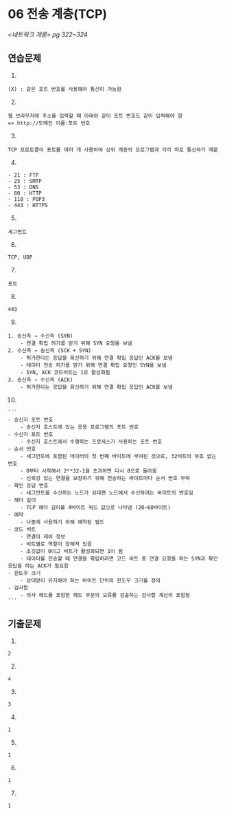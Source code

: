 # 06 전송 계층(TCP)

*<네트워크 개론> pg 322~324*



## 연습문제

1. 

   ```
   (X) : 같은 포트 번호를 사용해야 통신이 가능함
   ```

2. 

   ```
   웹 브라우저에 주소를 입력할 때 아래와 같이 포트 번호도 같이 입력해야 함
   => http://도메인 이름:포트 번호
   ```

3. 

   ```
   TCP 프로토콜이 포트를 여러 개 사용하여 상위 계층의 프로그램과 각각 따로 통신하기 때문
   ```

4. 

   ```
   - 21 : FTP
   - 25 : SMTP
   - 53 : DNS
   - 80 : HTTP
   - 110 : POP3
   - 443 : HTTPS
   ```

5. 

   ```
   세그먼트
   ```

6. 

   ```
   TCP, UDP
   ```
   
7. 

   ```
   포트
   ```

8. 

   ```
   443
   ```

9. 

   ```
   1. 송신측 → 수신측 (SYN)
       - 연결 확립 허가를 받기 위해 SYN 요청을 보냄
   2. 수신측 → 송신측 (SCK + SYN)
       - 허가한다는 응답을 회신하기 위해 연결 확립 응답인 ACK를 보냄
       - 데이터 전송 허가를 받기 위해 연결 확립 요청인 SYN을 보냄
       - SYN, ACK 코드비트는 1로 활성화됨
   3. 송신측 → 수신측 (ACK)
       - 허가한다는 응답을 회신하기 위해 연결 확립 응답인 ACK를 보냄
   ```

10. 

    ```
    - 송신지 포트 번호
        - 송신지 호스트에 있는 응용 프로그램의 포트 번호
    - 수신지 포트 번호
        - 수신지 호스트에서 수행하는 프로세스가 사용하는 포트 번호
    - 순서 번호
        - 세그먼트에 포함된 데이터의 첫 번째 바이트에 부여된 것으로, 32비트의 부호 없는 번호
        - 0부터 시작해서 2**32-1을 초과하면 다시 0으로 돌아옴
        - 신뢰성 있는 연결을 보장하기 위해 전송하는 바이트마다 순서 번호 부여
    - 확인 응답 번호
        - 세그먼트를 수신하는 노드가 상대편 노드에서 수신하려는 바이트의 번호임
    - 헤더 길이
        - TCP 헤더 길이를 4바이트 워드 값으로 나타냄 (20~60바이트)
    - 예약
        - 나중에 사용하기 위해 예약된 필드
    - 코드 비트
        - 연결의 제어 정보
        - 비트별로 역할이 정해져 있음
        - 초깃값이 0이고 비트가 활성화되면 1이 됨
        - 데이터를 전송할 때 연결을 확립하려면 코드 비트 중 연결 요청을 하는 SYN과 확인 응답을 하는 ACK가 필요함
    - 윈도우 크기
        - 상대방이 유지해야 하는 바이트 단위의 윈도우 크기를 정의
    - 검사합
        - 의사 헤드를 포함한 헤드 부분의 오류를 검출하는 검사합 계산이 포함됨
    ```




## 기출문제

1. 

   ```
   2
   ```

2. 

   ```
   4
   ```

3. 

   ```
   3
   ```

4. 

   ```
   1
   ```

5. 

   ```
   1
   ```

6. 

   ```
   1
   ```

7. 

   ```
   1
   ```

   

